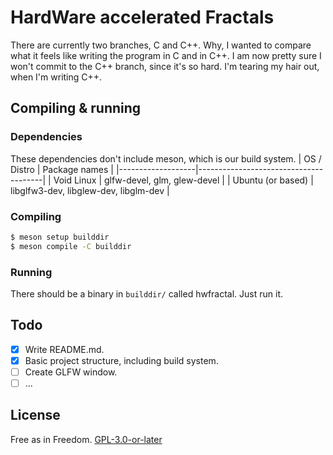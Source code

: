 # HardWare accelerated Fractals
There are currently two branches, C and C++. Why, I wanted to compare what it
feels like writing the program in C and in C++. I am now pretty sure I won't
commit to the C++ branch, since it's so hard. I'm tearing my hair out, when
I'm writing C++.

## Compiling & running
### Dependencies
These dependencies don't include meson, which is our build system.
| OS / Distro       | Package names                         |
|-------------------|---------------------------------------|
| Void Linux        | glfw-devel, glm, glew-devel           |
| Ubuntu (or based) | libglfw3-dev, libglew-dev, libglm-dev |
### Compiling
```sh
$ meson setup builddir
$ meson compile -C builddir
```
### Running
There should be a binary in `builddir/` called hwfractal. Just run it.

## Todo
- [X] Write README.md.
- [X] Basic project structure, including build system.
- [ ] Create GLFW window.
- [ ] ...

## License
Free as in Freedom.
[GPL-3.0-or-later](./LICENSE)
